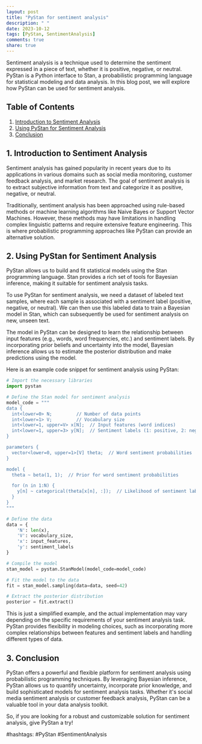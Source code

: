 ```yaml
---
layout: post
title: "PyStan for sentiment analysis"
description: " "
date: 2023-10-12
tags: [PyStan, SentimentAnalysis]
comments: true
share: true
---
```


Sentiment analysis is a technique used to determine the sentiment expressed in a piece of text, whether it is positive, negative, or neutral. PyStan is a Python interface to Stan, a probabilistic programming language for statistical modeling and data analysis. In this blog post, we will explore how PyStan can be used for sentiment analysis.

## Table of Contents
1. [Introduction to Sentiment Analysis](#introduction-to-sentiment-analysis)
2. [Using PyStan for Sentiment Analysis](#using-pystan-for-sentiment-analysis)
3. [Conclusion](#conclusion)

## 1. Introduction to Sentiment Analysis <a name="introduction-to-sentiment-analysis"></a>

Sentiment analysis has gained popularity in recent years due to its applications in various domains such as social media monitoring, customer feedback analysis, and market research. The goal of sentiment analysis is to extract subjective information from text and categorize it as positive, negative, or neutral.

Traditionally, sentiment analysis has been approached using rule-based methods or machine learning algorithms like Naive Bayes or Support Vector Machines. However, these methods may have limitations in handling complex linguistic patterns and require extensive feature engineering. This is where probabilistic programming approaches like PyStan can provide an alternative solution.

## 2. Using PyStan for Sentiment Analysis <a name="using-pystan-for-sentiment-analysis"></a>

PyStan allows us to build and fit statistical models using the Stan programming language. Stan provides a rich set of tools for Bayesian inference, making it suitable for sentiment analysis tasks.

To use PyStan for sentiment analysis, we need a dataset of labeled text samples, where each sample is associated with a sentiment label (positive, negative, or neutral). We can then use this labeled data to train a Bayesian model in Stan, which can subsequently be used for sentiment analysis on new, unseen text.

The model in PyStan can be designed to learn the relationship between input features (e.g., words, word frequencies, etc.) and sentiment labels. By incorporating prior beliefs and uncertainty into the model, Bayesian inference allows us to estimate the posterior distribution and make predictions using the model.

Here is an example code snippet for sentiment analysis using PyStan:

```python
# Import the necessary libraries
import pystan

# Define the Stan model for sentiment analysis
model_code = """
data {
  int<lower=0> N;         // Number of data points
  int<lower=1> V;         // Vocabulary size
  int<lower=1, upper=V> x[N];  // Input features (word indices)
  int<lower=1, upper=3> y[N];  // Sentiment labels (1: positive, 2: negative, 3: neutral)
}

parameters {
  vector<lower=0, upper=1>[V] theta;  // Word sentiment probabilities
}

model {
  theta ~ beta(1, 1);  // Prior for word sentiment probabilities

  for (n in 1:N) {
    y[n] ~ categorical(theta[x[n], :]);  // Likelihood of sentiment label given input feature
  }
}
"""

# Define the data
data = {
    'N': len(x),
    'V': vocabulary_size,
    'x': input_features,
    'y': sentiment_labels
}

# Compile the model
stan_model = pystan.StanModel(model_code=model_code)

# Fit the model to the data
fit = stan_model.sampling(data=data, seed=42)

# Extract the posterior distribution
posterior = fit.extract()
```

This is just a simplified example, and the actual implementation may vary depending on the specific requirements of your sentiment analysis task. PyStan provides flexibility in modeling choices, such as incorporating more complex relationships between features and sentiment labels and handling different types of data.

## 3. Conclusion <a name="conclusion"></a>

PyStan offers a powerful and flexible platform for sentiment analysis using probabilistic programming techniques. By leveraging Bayesian inference, PyStan allows us to quantify uncertainty, incorporate prior knowledge, and build sophisticated models for sentiment analysis tasks. Whether it's social media sentiment analysis or customer feedback analysis, PyStan can be a valuable tool in your data analysis toolkit.

So, if you are looking for a robust and customizable solution for sentiment analysis, give PyStan a try!

#hashtags: #PyStan #SentimentAnalysis
